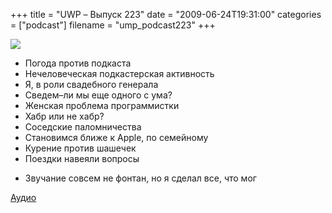 +++
title = "UWP – Выпуск 223"
date = "2009-06-24T19:31:00"
categories = ["podcast"]
filename = "ump_podcast223"
+++

![](https://podcast.umputun.com/images/uwp/uwp223.jpg)




- Погода против подкаста
- Нечеловеческая подкастерская активность
- Я, в роли свадебного генерала
- Сведем–ли мы еще одного с ума?
- Женская проблема программистки
- Хабр или не хабр?
- Соседские паломничества
- Становимся ближе к Apple, по семейному
- Курение против шашечек
- Поездки навеяли вопросы


* Звучание совсем не фонтан, но я сделал все, что мог

[Аудио](http://archive.rucast.net/uwp/media/ump_podcast223.mp3)
<audio src="http://archive.rucast.net/uwp/media/ump_podcast223.mp3" preload="none">
